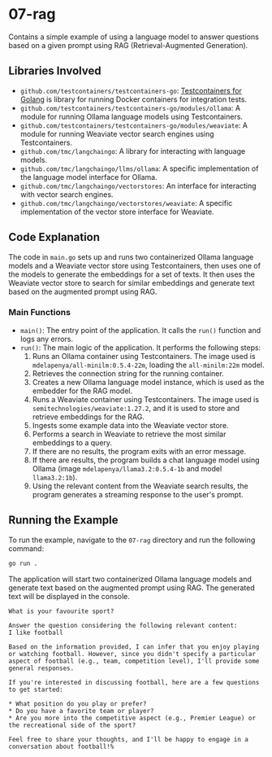 # 07-rag

Contains a simple example of using a language model to answer questions based on a given prompt using RAG (Retrieval-Augmented Generation).

## Libraries Involved

- `github.com/testcontainers/testcontainers-go`: [Testcontainers for Golang](https://github.com/testcontainers/testcontainers-go) is library for running Docker containers for integration tests.
- `github.com/testcontainers/testcontainers-go/modules/ollama`: A module for running Ollama language models using Testcontainers.
- `github.com/testcontainers/testcontainers-go/modules/weaviate`: A module for running Weaviate vector search engines using Testcontainers.
- `github.com/tmc/langchaingo`: A library for interacting with language models.
- `github.com/tmc/langchaingo/llms/ollama`: A specific implementation of the language model interface for Ollama.
- `github.com/tmc/langchaingo/vectorstores`: An interface for interacting with vector search engines.
- `github.com/tmc/langchaingo/vectorstores/weaviate`: A specific implementation of the vector store interface for Weaviate.

## Code Explanation

The code in `main.go` sets up and runs two containerized Ollama language models and a Weaviate vector store using Testcontainers, then uses one of the models to generate the embeddings for a set of texts. It then uses the Weaviate vector store to search for similar embeddings and generate text based on the augmented prompt using RAG.

### Main Functions

- `main()`: The entry point of the application. It calls the `run()` function and logs any errors.
- `run()`: The main logic of the application. It performs the following steps:
  1. Runs an Ollama container using Testcontainers. The image used is `mdelapenya/all-minilm:0.5.4-22m`, loading the `all-minilm:22m` model.
  2. Retrieves the connection string for the running container.
  3. Creates a new Ollama language model instance, which is used as the embedder for the RAG model.
  4. Runs a Weaviate container using Testcontainers. The image used is `semitechnologies/weaviate:1.27.2`, and it is used to store and retrieve embeddings for the RAG.
  5. Ingests some example data into the Weaviate vector store.
  6. Performs a search in Weaviate to retrieve the most similar embeddings to a query.
  7. If there are no results, the program exits with an error message.
  8. If there are results, the program builds a chat language model using Ollama (image `mdelapenya/llama3.2:0.5.4-1b` and model `llama3.2:1b`).
  9. Using the relevant content from the Weaviate search results, the program generates a streaming response to the user's prompt.

## Running the Example

To run the example, navigate to the `07-rag` directory and run the following command:

```sh
go run .
```

The application will start two containerized Ollama language models and generate text based on the augmented prompt using RAG. The generated text will be displayed in the console.

```shell
What is your favourite sport?

Answer the question considering the following relevant content:
I like football

Based on the information provided, I can infer that you enjoy playing or watching football. However, since you didn't specify a particular aspect of football (e.g., team, competition level), I'll provide some general responses.

If you're interested in discussing football, here are a few questions to get started:

* What position do you play or prefer?
* Do you have a favorite team or player?
* Are you more into the competitive aspect (e.g., Premier League) or the recreational side of the sport?

Feel free to share your thoughts, and I'll be happy to engage in a conversation about football!% 
```
